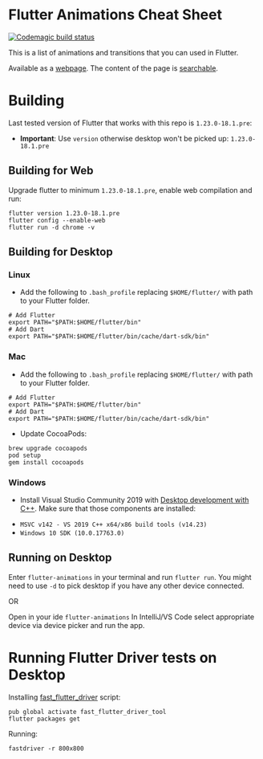 # Flutter Animations Cheat Sheet
[![Codemagic build status](https://api.codemagic.io/apps/5d360a1b3b905a001cfaa874/5d360a1b3b905a001cfaa873/status_badge.svg)](https://codemagic.io/apps/5d360a1b3b905a001cfaa874/5d360a1b3b905a001cfaa873/latest_build)

This is a list of animations and transitions that you can used in Flutter.

Available as a [webpage](https://flutter-animations-cheat-sheet.codemagic.app/#/).
The content of the page is [searchable](https://flutter-animations-cheat-sheet.codemagic.app/#/content).

# Building
Last tested version of Flutter that works with this repo is `1.23.0-18.1.pre`:
  * **Important**: Use `version` otherwise desktop won't be picked up: `1.23.0-18.1.pre`

## Building for Web
Upgrade flutter to minimum `1.23.0-18.1.pre`, enable web compilation and run:
```
flutter version 1.23.0-18.1.pre
flutter config --enable-web
flutter run -d chrome -v
```

## Building for Desktop
### Linux
- Add the following to `.bash_profile` replacing `$HOME/flutter/` with path to your Flutter folder.
```
# Add Flutter
export PATH="$PATH:$HOME/flutter/bin"
# Add Dart
export PATH="$PATH:$HOME/flutter/bin/cache/dart-sdk/bin"
```
### Mac
- Add the following to `.bash_profile` replacing `$HOME/flutter/` with path to your Flutter folder.
```
# Add Flutter
export PATH="$PATH:$HOME/flutter/bin"
# Add Dart
export PATH="$PATH:$HOME/flutter/bin/cache/dart-sdk/bin"
```
- Update CocoaPods:
```
brew upgrade cocoapods
pod setup
gem install cocoapods
```
### Windows
- Install Visual Studio Community 2019 with [Desktop development with C++](https://devblogs.microsoft.com/cppblog/windows-desktop-development-with-c-in-visual-studio/#installation). 
Make sure that those components are installed:
* `MSVC v142 - VS 2019 C++ x64/x86 build tools (v14.23)`	
* `Windows 10 SDK (10.0.17763.0)` 

## Running on Desktop
Enter `flutter-animations` in your terminal and run `flutter run`. 
You might need to use `-d` to pick desktop if you have any other device connected.

OR

Open in your ide `flutter-animations` 
In IntelliJ/VS Code select appropriate device via device picker and run the app.

# Running Flutter Driver tests on Desktop
Installing [fast_flutter_driver](https://github.com/tomaszpolanski/fast_flutter_driver) script:
```shell script
pub global activate fast_flutter_driver_tool
flutter packages get
```
Running:
```
fastdriver -r 800x800
```
